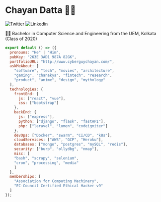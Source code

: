 # Chayan Datta 👨‍💻

[![Twitter](https://img.shields.io/badge/-Twitter-222222?style=flat-square&logo=twitter&logoColor=white&link=https://twitter.com/CyberGuyChayan)](https://twitter.com/CyberGuyChayan/)
[![Linkedin](https://img.shields.io/badge/-LinkedIn-222222?style=flat-square&logo=Linkedin&logoColor=white&link=https://www.linkedin.com/in/chayan007/)](https://www.linkedin.com/in/chayan007/)

👨‍🎓 Bachelor in Computer Science and Engineering  from the UEM, Kolkata (Class of 2020) 

```js
export default () => ({
  pronouns: "He" | "Him",
  pubKey: "263E 3AD1 987A 82GK",
  portfolioURL: "http://www.cyberguychayan.com/",
  askMeAbout: [
    "software", "tech", "movies", "architecture",
    "gaming", "chanakya", "fintech", "research",
    "product", "anime", "design", "mythology"
  ],
  technologies: {
    frontEnd: {
      js: ["react", "vue"],
      css: ["bootstrap"]
    },
    backEnd: {
      js: ["express"],
      python: ["django", "flask", "fastAPI"],
      php: ["laravel", "lumen", "codeigniter"]
    },
    devOps: ["Docker", "swarm", "CI/CD", "k8s"],
    cloudServices: ["AWS", "GCP", "Heroku"],
    databases: ["mongo", "postgres", "mySQL", "redis"],
    security: ["burp", "ollydbg", "nmap"],  
    misc: [
    "bash", "scrapy", "selenium",
    "cron", "processing", "media"
    ]  
  },
  memberships: [
    "Association for Computing Machinery",
    "EC-Council Certified Ethical Hacker v9"
  ]
});
```
